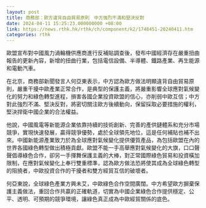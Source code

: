 ```yaml
---
layout: post
title: 商務部：歐方違背自由貿易原則　中方強烈不滿和堅決反對
date: 2024-04-11 15:25:23.000000000 +08:00
link: https://news.rthk.hk/rthk/ch/component/k2/1748451-20240411.htm
categories: rthk
---
```


歐盟宣布對中國風力渦輪機供應商進行反補貼調查後，發布中國經濟存在嚴重扭曲報告的更新內容，新增的扭曲行業，包括電信設備、半導體、鐵路產業、再生能源和電動汽車。

在北京，商務部新聞發言人何亞東表示，中方認為歐方做法明顯違背自由貿易原則，嚴重干擾中歐產業正常合作，是典型的保護主義，將嚴重影響全球應對氣候變化的努力和綠色轉型進程，損害各國企業投資歐盟的信心，亦削弱中歐互信；中方對此強烈不滿、堅決反對，將密切關注歐方後續動向，保留採取必要措施的權利，堅決捍衛中國企業的合法權益。

他說，中國風電等新能源企業依靠持續的技術創新、完善的產供鏈體系和充分市場競爭，實現快速發展，贏得競爭優勢，處於全球領先地位，這是任何補貼也補不出來。中國新能源產業致力於為全球應對氣候變化提供優質產品，為包括歐盟在內的世界各國綠色轉型做出積極貢獻。歐盟不能一手高舉應對氣候變化的大旗，口口聲聲倡導綠色合作，卻另一手揮舞保護主義的大棒，對正常國際綠色貿易和投資橫加限制，在應對氣候變化上奉行雙重標準，認為歐方做法恐將使其成為全球綠色轉型的阻撓者，中歐投資合作的干擾者和雙方經貿互信的破壞者。

何亞東說，全球綠色產業方興未艾，中歐綠色合作空間廣闊。中方希望歐方摒棄保護主義做法，重回合作共贏的正確軌道，切實為中國企業綠色合作提供穩定、公平、透明、可預期的競爭環境，讓綠色真正成為中歐經貿關係的底色。
